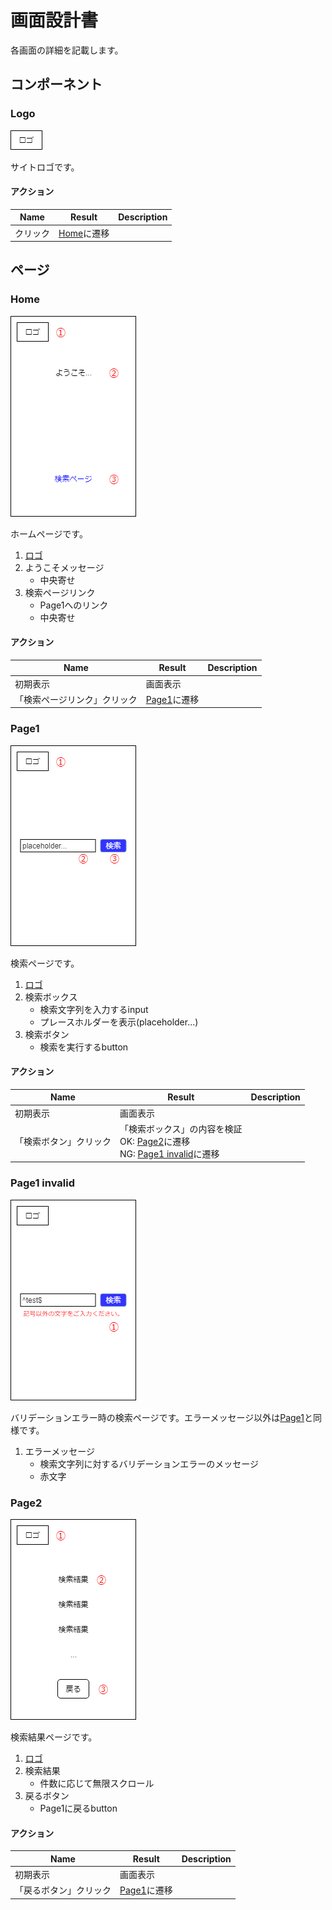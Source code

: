 # 画面設計書

各画面の詳細を記載します。


## コンポーネント

### Logo

![](resources/logo.png)

サイトロゴです。


#### アクション

| Name | Result | Description |
| -- | -- | -- |
| クリック | [Home](#home)に遷移 | |


## ページ

### Home

![](resources/home.png)

ホームページです。

1. [ロゴ](#logo)
2. ようこそメッセージ
    - 中央寄せ
3. 検索ページリンク
    - Page1へのリンク
    - 中央寄せ


#### アクション

| Name | Result | Description |
| -- | -- | -- |
| 初期表示 | 画面表示 | |
| 「検索ページリンク」クリック | [Page1](#page1)に遷移 | |

### Page1

![](resources/page1.png)

検索ページです。

1. [ロゴ](#logo)
2. 検索ボックス
    - 検索文字列を入力するinput
    - プレースホルダーを表示(placeholder...)
3. 検索ボタン
    - 検索を実行するbutton


#### アクション

| Name | Result | Description |
| -- | -- | -- |
| 初期表示 | 画面表示 | |
| 「検索ボタン」クリック | 「検索ボックス」の内容を検証<br>OK: [Page2](#page2)に遷移<br>NG: [Page1 invalid](#page1-invalid)に遷移 | |

### Page1 invalid

![](resources/page1_invalid.png)

バリデーションエラー時の検索ページです。エラーメッセージ以外は[Page1](#page1)と同様です。

1. エラーメッセージ
    - 検索文字列に対するバリデーションエラーのメッセージ
    - 赤文字


### Page2

![](resources/page2.png)

検索結果ページです。

1. [ロゴ](#logo)
2. 検索結果
    - 件数に応じて無限スクロール
3. 戻るボタン
    - Page1に戻るbutton


#### アクション

| Name | Result | Description |
| -- | -- | -- |
| 初期表示 | 画面表示 | |
| 「戻るボタン」クリック | [Page1](#page1)に遷移 | |
